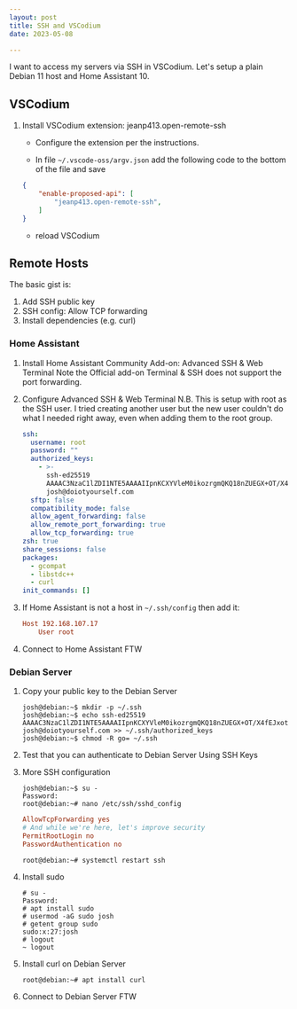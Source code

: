 ```yaml
---
layout: post
title: SSH and VSCodium
date: 2023-05-08

---
```


I want to access my servers via SSH in VSCodium. Let's setup a plain Debian 11 host and Home Assistant 10.

## VSCodium

1. Install VSCodium extension: jeanp413.open-remote-ssh

    - Configure the extension per the instructions.

    - In file `~/.vscode-oss/argv.json` add the following code to the bottom of the file and save

    ```json
    {
        "enable-proposed-api": [
            "jeanp413.open-remote-ssh",
        ]
    }
    ```

    - reload VSCodium

## Remote Hosts

The basic gist is:

1. Add SSH public key
2. SSH config: Allow TCP forwarding
3. Install dependencies (e.g. curl)

### Home Assistant

1. Install Home Assistant Community Add-on: Advanced SSH & Web Terminal
    Note the Official add-on Terminal & SSH does not support the port forwarding.

2. Configure Advanced SSH & Web Terminal
   N.B. This is setup with root as the SSH user. I tried creating another user but the new user couldn't do what I needed right away, even when adding them to the root group.

    ```yaml
    ssh:
      username: root
      password: ""
      authorized_keys:
        - >-
          ssh-ed25519
          AAAAC3NzaC1lZDI1NTE5AAAAIIpnKCXYVleM0ikozrgmQKQ18nZUEGX+OT/X4fEJxotq
          josh@doiotyourself.com
      sftp: false
      compatibility_mode: false
      allow_agent_forwarding: false
      allow_remote_port_forwarding: true
      allow_tcp_forwarding: true
    zsh: true
    share_sessions: false
    packages:
      - gcompat
      - libstdc++
      - curl
    init_commands: []
    ```

3. If Home Assistant is not a host in `~/.ssh/config` then add it:

    ```conf
    Host 192.168.107.17
        User root
    ```

4. Connect to Home Assistant FTW

### Debian Server

1. Copy your public key to the Debian Server

    ```console
    josh@debian:~$ mkdir -p ~/.ssh
    josh@debian:~$ echo ssh-ed25519 AAAAC3NzaC1lZDI1NTE5AAAAIIpnKCXYVleM0ikozrgmQKQ18nZUEGX+OT/X4fEJxotq josh@doiotyourself.com >> ~/.ssh/authorized_keys
    josh@debian:~$ chmod -R go= ~/.ssh
    ```

2. Test that you can authenticate to Debian Server Using SSH Keys

3. More SSH configuration

    ```console
    josh@debian:~$ su -
    Password:
    root@debian:~# nano /etc/ssh/sshd_config
    ```

    ```conf
    AllowTcpForwarding yes
    # And while we're here, let's improve security
    PermitRootLogin no
    PasswordAuthentication no
    ```

    ```console
    root@debian:~# systemctl restart ssh
    ```

4. Install sudo
    
    ```console
    # su -
    Password: 
    # apt install sudo
    # usermod -aG sudo josh
    # getent group sudo
    sudo:x:27:josh
    # logout
    ~ logout 
   ```

5. Install curl on Debian Server

    ```console
    root@debian:~# apt install curl
    ```

6. Connect to Debian Server FTW
